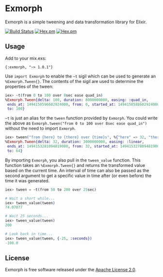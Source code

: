 # Exmorph

Exmorph is a simple tweening and data transformation library for Elixir.

[![Build Status](https://travis-ci.org/supernintendo/exmorph.svg)](https://travis-ci.org/supernintendo/exmorph)
[![Hex.pm](https://img.shields.io/hexpm/v/exmorph.svg?style=flat)](https://hex.pm/packages/exmorph/1.0.1)
[![Hex.pm](https://img.shields.io/hexpm/dt/exmorph.svg?style=flat)](https://hex.pm/packages/exmorph/1.0.1)

## Usage

Add to your mix.exs:

`{:exmorph, "~> 1.0.1"}`

Use `import Exmorph` to enable the `~t` sigil which can be used to generate
an `%Exmorph.Tween{}`. The contents of the sigil are used to determine the
properties of the tween:

```elixir
iex> ~t(from 0 to 100 over 8sec ease quad_in)
%Exmorph.Tween{delta: 100, duration: 8000000000, easing: :quad_in,
 ends_at: 1494150596602924000, from: 0, started_at: 1494150588602924000,
 to: 100}
```

`~t` is just an alias for the `tween` function provided by `Exmorph`. You
could write the above as `Exmorph.tween("from 0 to 100 over 8sec ease quad_in")`
without the need to import `Exmorph`.

```elixir
iex> tween("from {here} to {there} over {time}s", %{"here" => 32, "there" => 64, "time" => 3})
%Exmorph.Tween{delta: 32, duration: 3000000000, easing: :linear,
 ends_at: 1494153281094819000, from: 32, started_at: 1494153278094819000,
 to: 64}
```

By importing `Exmorph`, you also pull in the `tween_value` function. This
function takes an `%Exmorph.Tween{}` and returns the transformed value
based on the current time. An interval of time can also be passed as the
second argument to get a specific value in time after (or even before)
the time it was generated.

```elixir
iex> tween = ~t(from 50 to 200 over 25sec)

# Wait a short while...
iex> tween_value(tween)
74.07077

# Wait 25 seconds...
iex> tween_value(tween)
200

# Look back in time...
iex> tween_value(tween, {-25, :seconds})
-100.0
```

## License

Exmorph is free software released under the [Apache License 2.0](LICENSE.md).
